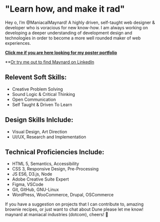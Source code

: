 # "Learn how, and make it rad"

Hey o, I’m @ManiacalMaynard! A highly driven, self-taught web designer & developer who is voracious for new know-how. I am always working on developing a deeper understanding of development design and technologies in order to become a more well rounded maker of web experiences.

**[Click me if you are here looking for my poster portfolio](https://maniacalmaynard.github.io/posterpage/)**

**[Or try me out to find Maynard on LinkedIn](https://www.linkedin.com/in/steven-maynard-chastain/)

## Relevent Soft Skills:

- Creative Problem Solving
- Sound Logic & Critical Thinking
- Open Communication
- Self Taught & Driven To Learn

## Design Skills Inlclude:

- Visual Design, Art Direction
- UI/UX, Research and Implementation

## Technical Proficiencies Include:

- HTML 5, Semantics, Accessibility
- CSS 3, Responsive Design, Pre-Processing
- JS ES6, D3.js, Node
- Adobe Creative Suite Expert
- Figma, VSCode
- Git, GitHub, GNU-Linux
- WordPress, WooCommerce, Drupal, OSCommerce

If you have a suggestion on projects that I can contribute to, amazing brownie recipes, or just want to chat about Dune please let me know! maynard at maniacal industries (dotcom), cheers! 🍻

<!-- Site is temporarily down for... reasons... [maniacalindustries.com](https://www.maniacalindustries.com/) 
 -->
<!---
ManiacalMaynard/ManiacalMaynard is a ✨ special ✨ repository because its `README.md` (this file) appears on your GitHub profile.
You can click the Preview link to take a look at your changes.
--->
